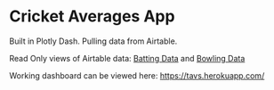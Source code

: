 # Cricket Averages App
Built in Plotly Dash. Pulling data from Airtable.

Read Only views of Airtable data: [Batting Data](https://airtable.com/shravCj41QOCr35AB) and [Bowling Data](https://airtable.com/shrWDr9xqjTUZWylh)

Working dashboard can be viewed here: https://tavs.herokuapp.com/
